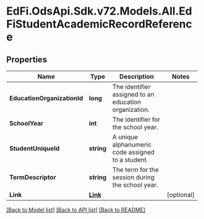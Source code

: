 # EdFi.OdsApi.Sdk.v72.Models.All.EdFiStudentAcademicRecordReference

## Properties

Name | Type | Description | Notes
------------ | ------------- | ------------- | -------------
**EducationOrganizationId** | **long** | The identifier assigned to an education organization. | 
**SchoolYear** | **int** | The identifier for the school year. | 
**StudentUniqueId** | **string** | A unique alphanumeric code assigned to a student. | 
**TermDescriptor** | **string** | The term for the session during the school year. | 
**Link** | [**Link**](Link.md) |  | [optional] 

[[Back to Model list]](../../README.md#documentation-for-models) [[Back to API list]](../../README.md#documentation-for-api-endpoints) [[Back to README]](../../README.md)

